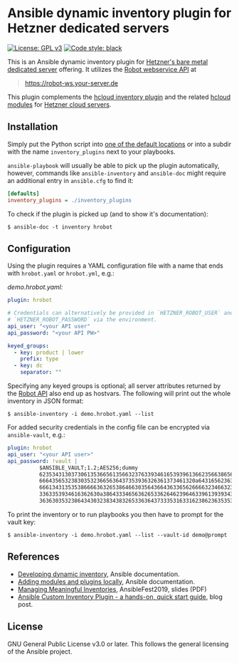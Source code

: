 # Ansible dynamic inventory plugin for Hetzner dedicated servers

[![License: GPL v3](https://img.shields.io/badge/License-GPLv3-blue.svg)](https://www.gnu.org/licenses/gpl-3.0)
[![Code style: black](https://img.shields.io/badge/code%20style-black-000000.svg)](https://github.com/psf/black)

This is an Ansible dynamic inventory plugin for [Hetzner's bare metal
dedicated server](https://www.hetzner.de/dedicated-rootserver) offering.
It utilizes the [Robot webservice API][robot-api] at

> https://robot-ws.your-server.de

This plugin complements the [hcloud inventory plugin](
https://docs.ansible.com/ansible/latest/plugins/inventory/hcloud.html )
and the related [hcloud modules](
https://docs.ansible.com/ansible/latest/modules/list_of_cloud_modules.html#hcloud
) for [Hetzner cloud servers](https://www.hetzner.de/cloud).

## Installation

Simply put the Python script into [one of the default locations][dev-local]
or into a subdir with the name `inventory_plugins` next to your playbooks.

`ansible-playbook` will usually be able to pick up the plugin automatically,
however, commands like `ansible-inventory` and `ansible-doc` might require
an additional entry in `ansible.cfg` to find it:

```ini
[defaults]
inventory_plugins = ./inventory_plugins
```

To check if the plugin is picked up (and to show it's documentation):

```shell
$ ansible-doc -t inventory hrobot
```

## Configuration

Using the plugin requires a YAML configuration file with a name that ends
with `hrobot.yaml` or `hrobot.yml`, e.g.:

*demo.hrobot.yaml:*

```yaml
plugin: hrobot

# Credentials can alternatively be provided in `HETZNER_ROBOT_USER` and
# `HETZNER_ROBOT_PASSWORD` via the environment.
api_user: "<your API user"
api_password: "<your API PW>"

keyed_groups:
  - key: product | lower
    prefix: type
  - key: dc
    separator: ""
```

Specifying any keyed groups is optional; all server attributes returned by
the [Robot API][robot-api] also end up as hostvars.
The following will print out the whole inventory in JSON format:

```shell
$ ansible-inventory -i demo.hrobot.yaml --list
```

For added security credentials in the config file can be encrypted via
`ansible-vault`, e.g.:

```yaml
plugin: hrobot
api_user: "<your API user>"
api_password: !vault |
          $ANSIBLE_VAULT;1.2;AES256;dummy
          62353431303730613536656135663237633934616539396136623566386566316165343764363733
          6664356532383035323665636437353936326361373461320a643165623632373363336162653936
          66613431353538666636326538646630356436643633656266663234663232653261626338306666
          3363353934616362630a386433346563626533626462396463396139393434653935373037356336
          36363035323864343032383438326533636437333531633162386236353535386537
```

To print the inventory or to run playbooks you then have to prompt for the
vault key:

```shell
$ ansible-inventory -i demo.hrobot.yaml --list --vault-id demo@prompt
```

## References

* [Developing dynamic inventory][inventory], Ansible documentation.
* [Adding modules and plugins locally][dev-local], Ansible documentation.
* [Managing Meaningful Inventories][inv-slides], AnsibleFest2019, slides (PDF)
* [Ansible Custom Inventory Plugin - a hands-on, quick start guide][inv-blog], blog post.

[robot-api]: https://robot.your-server.de/doc/webservice/en.html
[inventory]: https://docs.ansible.com/ansible/latest/dev_guide/developing_inventory.html
[dev-local]: https://docs.ansible.com/ansible/latest/dev_guide/developing_locally.html
[inv-slides]: https://www.ansible.com/hubfs//AnsibleFest%20ATL%20Slide%20Decks/AnsibleFest%202019%20-%20Managing%20Meaningful%20Inventories.pdf
[inv-blog]: https://termlen0.github.io/2019/11/16/observations/

## License

GNU General Public License v3.0 or later.  This follows the general
licensing of the Ansible project.

